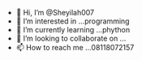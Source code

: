 - 👋 Hi, I’m @Sheyilah007
- 👀 I’m interested in ...programming
- 🌱 I’m currently learning ...phython
- 💞️ I’m looking to collaborate on ...
- 📫 How to reach me ...08118072157

<!---
Sheyilah007/Sheyilah007 is a ✨ special ✨ repository because its `README.md` (this file) appears on your GitHub profile.
You can click the Preview link to take a look at your changes.
--->
